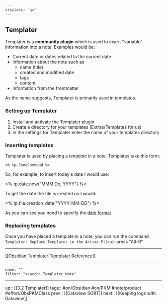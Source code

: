 ```yaml
---
cssclass: "qs"
---
```

## Templater

Templater is a **community plugin** which is used to insert "variable" information into a note. Examples would be:
- Current date or dates related to the current date
- Information about the note such as 
	- name (title)
	- created and modified date
	- tags
	- content
- Information from the frontmatter

As the name suggests, Templater is primarily used in templates.

### Setting up Templater

1. Install and activate the Templater plugin
2. Create a directory for your templates (Extras/Templates for us)
3. In the settings for Templater enter the name of your templates directory

### Inserting templates

Templater is used by placing a _template_ in a note. Templates take this form:
```
<% tp.SomeCommand %>
```

So, for example, to insert today's date I would use:

<% tp.date.now("MMM Do, YYYY") %>

To get the date the file is created on I would:

<% tp.file.creation_date("YYYY-MM-DD") %>

As you can see you need to specify the [date format](https://momentjs.com/docs/#/displaying/format/)

### Replacing templates

Once you have placed a template in a note, you can run the command `Templater: Replace Templates in the Active File` or press "Alt-R"

---
[[Obsidian Templater|Templater Reference]]

---
```todoist
name: ""
filter: "search: Templater Note"
```

---
up:: [[3.2 Templater]]
tags:: #on/Obsidian #on/PKM  #note/product #effort/ObsPKMClass 
prev:: [[Dataview SORT]]
next:: [[Keeping logs with Dataview]]

